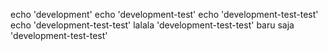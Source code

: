echo 'development'
echo 'development-test'
echo 'development-test-test'
echo 'development-test-test'
lalala 'development-test-test'
baru saja 'development-test-test'
